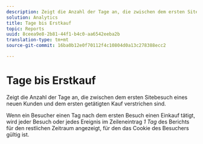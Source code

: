 ```yaml
---
description: Zeigt die Anzahl der Tage an, die zwischen dem ersten Sitebesuch eines neuen Kunden und dem ersten getätigten Kauf verstrichen sind.
solution: Analytics
title: Tage bis Erstkauf
topic: Reports
uuid: 8ceea9e8-2b81-44f1-b4c0-aa6542eeba2b
translation-type: tm+mt
source-git-commit: 16ba0b12e0f70112f4c10804d0a13c278388ecc2

---
```



# Tage bis Erstkauf

Zeigt die Anzahl der Tage an, die zwischen dem ersten Sitebesuch eines neuen Kunden und dem ersten getätigten Kauf verstrichen sind.

Wenn ein Besucher einen Tag nach dem ersten Besuch einen Einkauf tätigt, wird jeder Besuch oder jedes Ereignis im Zeileneintrag *1 Tag* des Berichts für den restlichen Zeitraum angezeigt, für den das Cookie des Besuchers gültig ist.
